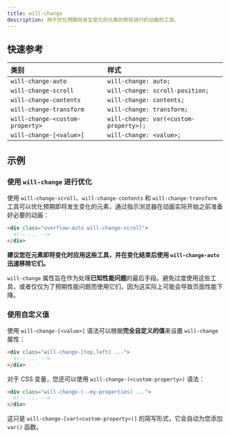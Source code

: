 ```yaml
---
title: will-change
description: 用于优化预期将发生变化的元素的即将进行的动画的工具。
---
```


## 快速参考

| 类别                     | 样式                        |
| :----------------------- | :-------------------------- |
| `will-change-auto`       | `will-change: auto;`        |
| `will-change-scroll`     | `will-change: scroll-position;` |
| `will-change-contents`   | `will-change: contents;`    |
| `will-change-transform`  | `will-change: transform;`   |
| `will-change-<custom-property>` | `will-change: var(<custom-property>);` |
| `will-change-[<value>]`  | `will-change: <value>;`     |

## 示例

### 使用 `will-change` 进行优化

使用 `will-change-scroll`、`will-change-contents` 和 `will-change-transform` 工具可以优化预期即将发生变化的元素，通过指示浏览器在动画实际开始之前准备好必要的动画：

```html
<div class="overflow-auto will-change-scroll">
  <!-- ... -->
</div>
```

**建议您在元素即将变化时应用这些工具，并在变化结束后使用 `will-change-auto` 迅速移除它们。**

`will-change` 属性旨在作为处理**已知性能问题**的最后手段。避免过度使用这些工具，或者仅仅为了预期性能问题而使用它们，因为这实际上可能会导致页面性能下降。

### 使用自定义值

使用 `will-change-[<value>]` 语法可以根据**完全自定义的值**来设置 `will-change` 属性：

```html
<div class="will-change-[top,left] ...">
  <!-- ... -->
</div>
```

对于 CSS 变量，您还可以使用 `will-change-(<custom-property>)` 语法：

```html
<div class="will-change-(--my-properties) ...">
  <!-- ... -->
</div>
```

这只是 `will-change-[var(<custom-property>)]` 的简写形式，它会自动为您添加 `var()` 函数。

